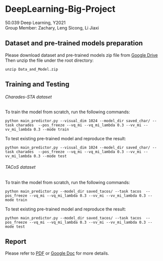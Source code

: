 # DeepLearning-Big-Project 
50.039 Deep Learning, Y2021   
Group Member: Zachary, Leng Sicong, Li Jiaxi 

## Dataset and pre-trained models preparation
Please download dataset and pre-trained models zip file from [Google Drive](https://drive.google.com/file/d/1WfPSN2dEiHR1L6tMImkUX6FAOu0FCXgp/view?usp=sharing)  
Then unzip the file under the root directory:
```
unzip Data_and_Model.zip
```
## Training and Testing
###### Charades-STA dataset
To train the model from scratch, run the following commands:
```
python main_predictor.py --visual_dim 1024 --model_dir saved_char/ --task charades  --pos_freeze --vq_mi --vq_mi_lambda 0.3 --vv_mi --vv_mi_lambda 0.3 --mode train
```
To test existing pre-trained model and reproduce the result:
```
python main_predictor.py --visual_dim 1024 --model_dir saved_char/ --task charades  --pos_freeze --vq_mi --vq_mi_lambda 0.3 --vv_mi --vv_mi_lambda 0.3 --mode test
```
###### TACoS dataset
To train the model from scratch, run the following commands:
```
python main_predictor.py --model_dir saved_tacos/ --task tacos  --pos_freeze --vq_mi --vq_mi_lambda 0.3 --vv_mi --vv_mi_lambda 0.3 --mode train
```
To test existing pre-trained model and reproduce the result:
```
python main_predictor.py --model_dir saved_tacos/ --task tacos  --pos_freeze --vq_mi --vq_mi_lambda 0.3 --vv_mi --vv_mi_lambda 0.3 --mode test
```
## Report
Please refer to [PDF](./README.md) or [Google Doc](https://docs.google.com/document/d/1KQQfK6iFr2tw78_a8SbihfnOFV-jIkp0Gfviat-rM80/edit?usp=sharing) for more details. 

